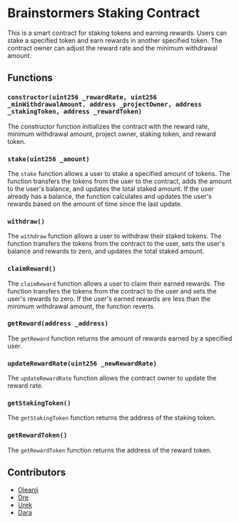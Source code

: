 # Brainstormers Staking Contract

This is a smart contract for staking tokens and earning rewards. Users can stake a specified token and earn rewards in another specified token. The contract owner can adjust the reward rate and the minimum withdrawal amount.

## Functions

### `constructor(uint256 _rewardRate, uint256 _minWithdrawalAmount, address _projectOwner, address _stakingToken, address _rewardToken)`

The constructor function initializes the contract with the reward rate, minimum withdrawal amount, project owner, staking token, and reward token.

### `stake(uint256 _amount)`

The `stake` function allows a user to stake a specified amount of tokens. The function transfers the tokens from the user to the contract, adds the amount to the user's balance, and updates the total staked amount. If the user already has a balance, the function calculates and updates the user's rewards based on the amount of time since the last update.

### `withdraw()`

The `withdraw` function allows a user to withdraw their staked tokens. The function transfers the tokens from the contract to the user, sets the user's balance and rewards to zero, and updates the total staked amount.

### `claimReward()`

The `claimReward` function allows a user to claim their earned rewards. The function transfers the tokens from the contract to the user and sets the user's rewards to zero. If the user's earned rewards are less than the minimum withdrawal amount, the function reverts.

### `getReward(address _address)`

The `getReward` function returns the amount of rewards earned by a specified user.

### `updateRewardRate(uint256 _newRewardRate)`

The `updateRewardRate` function allows the contract owner to update the reward rate.

### `getStakingToken()`

The `getStakingToken` function returns the address of the staking token.

### `getRewardToken()`

The `getRewardToken` function returns the address of the reward token.

## Contributors

- [Oleanji](https://github.com/OleanjiKingCode)
- [Dre](https://github.com/Emmanueldmlr)
- [Urek](https://github.com/brokewhale)
- [Dara]()
